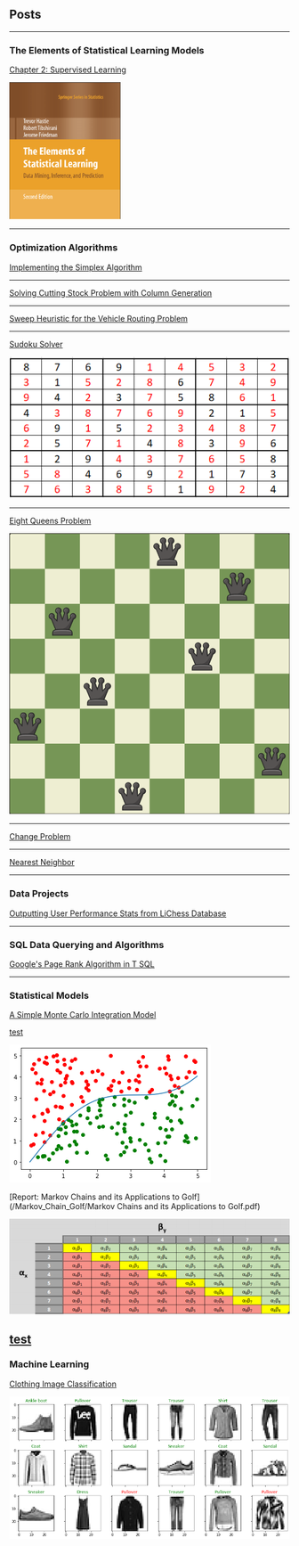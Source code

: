 ## Posts

---

### The Elements of Statistical Learning Models

[Chapter 2: Supervised Learning](/ElementsOfStatisticalLearning/Chapter2/ElementsOfStatisticalLearning2.html)

<img src="images/EOSL.png" alt="drawing" width="200"/>

---

### Optimization Algorithms 

[Implementing the Simplex Algorithm](/Simplex/simplex.md)

---

[Solving Cutting Stock Problem with Column Generation](/Column_Generation/cutting_stock.md)

---

[Sweep Heuristic for the Vehicle Routing Problem](/Sweep/VRP_Sweep.md)

---
[Sudoku Solver](/Sudoku_Solver/Sudoku_Solver.md)

![](images/grid.png)

---
[Eight Queens Problem](/eight_queens/eight_queens.md)

![](images/queens.png)

---
[Change Problem](/Change_Problem/change.md)

---
[Nearest Neighbor](/nn_tsp/nn_tsp.md)

---

### Data Projects

[Outputting User Performance Stats from LiChess Database](/Chess_Games/chess_games.md)

---

### SQL Data Querying and Algorithms

[Google's Page Rank Algorithm in T SQL](/PageRank/PageRank.md)

---

### Statistical Models

[A Simple Monte Carlo Integration Model](/MonteCarlo/MonteCarloIntegration.md)

<a href="https://masonweld.github.io/MonteCarlo/index.html">test</a>

![](images/output_16_0.png)

[Report: Markov Chains and its Applications to Golf](/Markov_Chain_Golf/Markov Chains and its Applications to Golf.pdf)

![](images/markov.png)

<a href="https://masonweld.github.io/testHTML/index.html">test</a>
---

### Machine Learning

[Clothing Image Classification](/Image_ML/image_ml.md)

![](/images/output_17_0.png)
